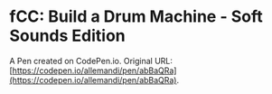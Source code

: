 # fCC: Build a Drum Machine - Soft Sounds Edition

A Pen created on CodePen.io. Original URL: [https://codepen.io/allemandi/pen/abBaQRa](https://codepen.io/allemandi/pen/abBaQRa).


